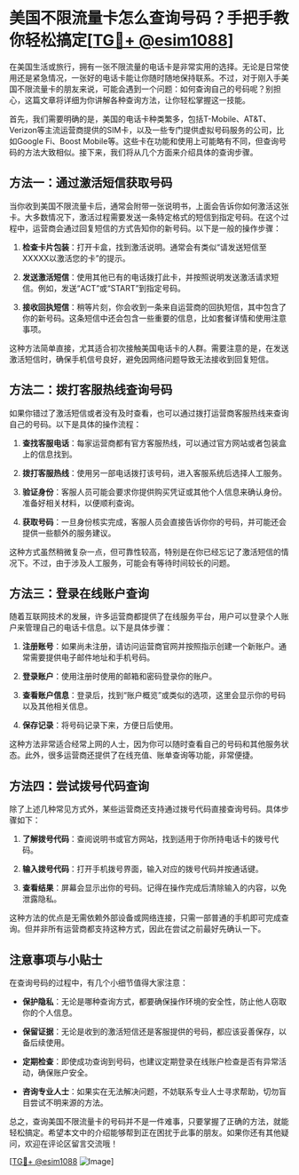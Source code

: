 # 美国不限流量卡怎么查询号码？手把手教你轻松搞定[[TG💪+ @esim1088](https://t.me/s/esim1088)]

在美国生活或旅行，拥有一张不限流量的电话卡是非常实用的选择。无论是日常使用还是紧急情况，一张好的电话卡能让你随时随地保持联系。不过，对于刚入手美国不限流量卡的朋友来说，可能会遇到一个问题：如何查询自己的号码呢？别担心，这篇文章将详细为你讲解各种查询方法，让你轻松掌握这一技能。

首先，我们需要明确的是，美国的电话卡种类繁多，包括T-Mobile、AT&T、Verizon等主流运营商提供的SIM卡，以及一些专门提供虚拟号码服务的公司，比如Google Fi、Boost Mobile等。这些卡在功能和使用上可能略有不同，但查询号码的方法大致相似。接下来，我们将从几个方面来介绍具体的查询步骤。

## 方法一：通过激活短信获取号码

当你收到美国不限流量卡后，通常会附带一张说明书，上面会告诉你如何激活这张卡。大多数情况下，激活过程需要发送一条特定格式的短信到指定号码。在这个过程中，运营商会通过回复短信的方式告知你的新号码。以下是一般的操作步骤：

1. **检查卡片包装**：打开卡盒，找到激活说明。通常会有类似“请发送短信至XXXXX以激活您的卡”的提示。
   
2. **发送激活短信**：使用其他已有的电话拨打此卡，并按照说明发送激活请求短信。例如，发送“ACT”或“START”到指定号码。

3. **接收回执短信**：稍等片刻，你会收到一条来自运营商的回执短信，其中包含了你的新号码。这条短信中还会包含一些重要的信息，比如套餐详情和使用注意事项。

这种方法简单直接，尤其适合初次接触美国电话卡的人群。需要注意的是，在发送激活短信时，确保手机信号良好，避免因网络问题导致无法接收到回复短信。

## 方法二：拨打客服热线查询号码

如果你错过了激活短信或者没有及时查看，也可以通过拨打运营商客服热线来查询自己的号码。以下是具体的操作流程：

1. **查找客服电话**：每家运营商都有官方客服热线，可以通过官方网站或者包装盒上的信息找到。

2. **拨打客服热线**：使用另一部电话拨打该号码，进入客服系统后选择人工服务。

3. **验证身份**：客服人员可能会要求你提供购买凭证或其他个人信息来确认身份。准备好相关材料，以便顺利查询。

4. **获取号码**：一旦身份核实完成，客服人员会直接告诉你你的号码，并可能还会提供一些额外的服务建议。

这种方式虽然稍微复杂一点，但可靠性较高，特别是在你已经忘记了激活短信的情况下。不过，由于涉及人工服务，可能会有等待时间较长的问题。

## 方法三：登录在线账户查询

随着互联网技术的发展，许多运营商都提供了在线服务平台，用户可以登录个人账户来管理自己的电话卡信息。以下是具体步骤：

1. **注册账号**：如果尚未注册，请访问运营商官网并按照指示创建一个新账户。通常需要提供电子邮件地址和手机号码。

2. **登录账户**：使用注册时使用的邮箱和密码登录你的账户。

3. **查看账户信息**：登录后，找到“账户概览”或类似的选项，这里会显示你的号码以及其他相关信息。

4. **保存记录**：将号码记录下来，方便日后使用。

这种方法非常适合经常上网的人士，因为你可以随时查看自己的号码和其他服务状态。此外，很多运营商还提供了在线充值、账单查询等功能，非常便捷。

## 方法四：尝试拨号代码查询

除了上述几种常见方式外，某些运营商还支持通过拨号代码直接查询号码。具体步骤如下：

1. **了解拨号代码**：查阅说明书或官方网站，找到适用于你所持电话卡的拨号代码。

2. **输入拨号代码**：打开手机拨号界面，输入对应的拨号代码并按通话键。

3. **查看结果**：屏幕会显示出你的号码。记得在操作完成后清除输入的内容，以免泄露隐私。

这种方法的优点是无需依赖外部设备或网络连接，只需一部普通的手机即可完成查询。但并非所有运营商都支持这种方式，因此在尝试之前最好先确认一下。

## 注意事项与小贴士

在查询号码的过程中，有几个小细节值得大家注意：

- **保护隐私**：无论是哪种查询方式，都要确保操作环境的安全性，防止他人窃取你的个人信息。
  
- **保留证据**：无论是收到的激活短信还是客服提供的号码，都应该妥善保存，以备后续使用。

- **定期检查**：即使成功查询到号码，也建议定期登录在线账户检查是否有异常活动，确保账户安全。

- **咨询专业人士**：如果实在无法解决问题，不妨联系专业人士寻求帮助，切勿盲目尝试不明来源的方法。

总之，查询美国不限流量卡的号码并不是一件难事，只要掌握了正确的方法，就能轻松搞定。希望本文中的介绍能够帮到正在困扰于此事的朋友。如果你还有其他疑问，欢迎在评论区留言交流哦！

[[TG💪+ @esim1088](https://t.me/s/esim1088) ![Image](https://i.postimg.cc/4NQfJmqS/Snipaste-2025-05-13-00-14-12.png)]